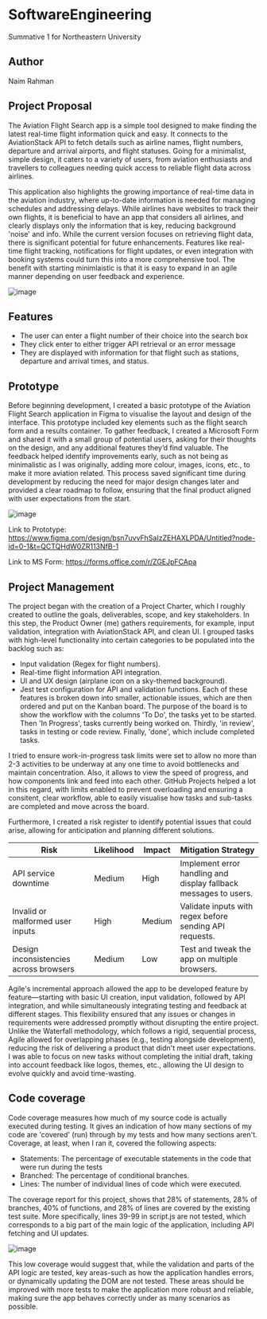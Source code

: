 # SoftwareEngineering
Summative 1 for Northeastern University

## Author
Naim Rahman

## Project Proposal
The Aviation Flight Search app is a simple tool designed to make finding the latest real-time flight information quick and easy. It connects to the AviationStack API to fetch details such as airline names, flight numbers, departure and arrival airports, and flight statuses. Going for a minimalist, simple design, it caters to a variety of users, from aviation enthusiasts and travellers to colleagues needing quick access to reliable flight data across airlines.

This application also highlights the growing importance of real-time data in the aviation industry, where up-to-date information is needed for managing schedules and addressing delays. While airlines have websites to track their own flights, it is beneficial to have an app that considers all airlines, and clearly displays only the information that is key, reducing background 'noise' and info. While the current version focuses on retrieving flight data, there is significant potential for future enhancements. Features like real-time flight tracking, notifications for flight updates, or even integration with booking systems could turn this into a more comprehensive tool. The benefit with starting minimlaistic is that it is easy to expand in an agile manner depending on user feedback and experience.

![image](https://github.com/user-attachments/assets/e1719717-23df-4154-9b2d-fc6f82e00802)

## Features
* The user can enter a flight number of their choice into the search box
* They click enter to either trigger API retrieval or an error message
* They are displayed with information for that flight such as stations, departure and arrival times, and status.

## Prototype

Before beginning development, I created a basic prototype of the Aviation Flight Search application in Figma to visualise the layout and design of the interface. This prototype included key elements such as the flight search form and a results container. To gather feedback, I created a Microsoft Form and shared it with a small group of potential users, asking for their thoughts on the design, and any additional features they’d find valuable. The feedback helped identify improvements early, such as not being as minimalistic as I was originally, adding more colour, images, icons, etc., to make it more aviation related. This process saved significant time during development by reducing the need for major design changes later and provided a clear roadmap to follow, ensuring that the final product aligned with user expectations from the start.

![image](https://github.com/user-attachments/assets/e05f1831-b3be-4eee-b027-94a95c24f7d3)

Link to Prototype: https://www.figma.com/design/bsn7uvvFhSaIzZEHAXLPDA/Untitled?node-id=0-1&t=QCTQHdW0ZR113NfB-1

Link to MS Form: https://forms.office.com/r/ZGEJpFCApa

## Project Management

The project began with the creation of a Project Charter, which I roughly created to outline the goals, deliverables, scope, and key stakeholders. In this step, the Product Owner (me) gathers requirements, for example, input validation, integration with AviationStack API, and clean UI. I grouped tasks with high-level functionality into certain categories to be populated into the backlog such as:
* Input validation (Regex for flight numbers).
* Real-time flight information API integration.
* UI and UX design (airplane icon on a sky-themed background).
* Jest test configuration for API and validation functions.
Each of these features is broken down into smaller, actionable issues, which are then ordered and put on the Kanban board. The purpose of the board is to show the workflow with the columns 'To Do', the tasks yet to be started. Then 'In Progress', tasks currently being worked on. Thirdly, 'in review', tasks in testing or code review. Finally, 'done', which include completed tasks.

I tried to ensure work-in-progress task limits were set to allow no more than 2-3 activities to be underway at any one time to avoid bottlenecks and maintain concentration. Also, it allows to view the speed of progress, and how components link and feed into each other. GitHub Projects helped a lot in this regard, with limits enabled to prevent overloading and ensuring a consitent, clear workflow, able to easily visualise how tasks and sub-tasks are completed and move across the board. 

Furthermore, I created a risk register to identify potential issues that could arise, allowing for anticipation and planning different solutions.

| Risk                          | Likelihood | Impact | Mitigation Strategy                                                     |
|-------------------------------|------------|--------|--------------------------------------------------------------------------|
| API service downtime          | Medium     | High   | Implement error handling and display fallback messages to users.         |
| Invalid or malformed user inputs | High    | Medium | Validate inputs with regex before sending API requests.                  |
| Design inconsistencies across browsers | Medium | Low | Test and tweak the app on multiple browsers.                      |

Agile's incremental approach allowed the app to be developed feature by feature—starting with basic UI creation, input validation, followed by API integration, and while simultaneously integrating testing and feedback at different stages. This flexibility ensured that any issues or changes in requirements were addressed promptly without disrupting the entire project. Unlike the Waterfall methodology, which follows a rigid, sequential process, Agile allowed for overlapping phases (e.g., testing alongside development), reducing the risk of delivering a product that didn't meet user expectations. I was able to focus on new tasks without completing the initial draft, taking into account feedback like logos, themes, etc., allowing the UI design to evolve quickly and avoid time-wasting.

## Code coverage

Code coverage measures how much of my source code is actually executed during testing. It gives an indication of how many sections of my code are 'covered' (run) through by my tests and how many sections aren't. Coverage, at least, when I ran it, covered the following aspects:
* Statements: The percentage of executable statements in the code that were run during the tests
* Branched: The percentage of conditional branches.
* Lines: The number of individual lines of code which were executed.

The coverage report for this project, shows that 28% of statements, 28% of branches, 40% of functions, and 28% of lines are covered by the existing test suite. More specifically, lines 39-99 in script.js are not tested, which corresponds to a big part of the main logic of the application, including API fetching and UI updates.

![image](https://github.com/user-attachments/assets/31319612-4866-44ae-85e4-020908c60f9d)

This low coverage would suggest that, while the validation and parts of the API logic are tested, key areas-such as how the application handles  errors, or dynamically updating the DOM are not tested. These areas should be improved with more tests to make the application more robust and reliable, making sure the app behaves correctly under as many scenarios as possible.
